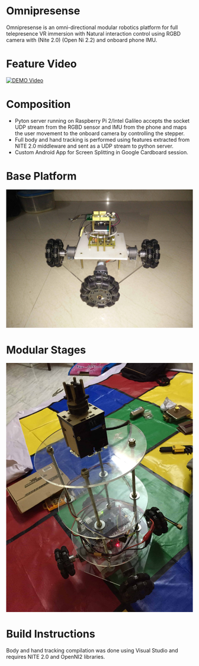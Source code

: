 # Omnipresense

Omnipresense is an omni-directional modular robotics platform for
full telepresence VR immersion with Natural interaction control
using RGBD camera with (Nite 2.0) (Open Ni 2.2) and onboard phone
IMU.

# Feature Video
[![DEMO Video](http://img.youtube.com/vi/bha4GeMLiIQ/0.jpg)](http://www.youtube.com/watch?v=bha4GeMLiIQ)

# Composition
* Pyton server running on Raspberry Pi 2/Intel Galileo accepts the 
socket UDP stream from the RGBD sensor and IMU from the phone and 
maps the user movement to the onboard camera by controlling the 
stepper.
* Full body and hand tracking is performed using features extracted 
from NITE 2.0 middleware and sent as a UDP stream to python server.
* Custom Android App for Screen Splitting in Google Cardboard 
session.

# Base Platform
![Track 1](https://raw.githubusercontent.com/quinasura/Omnipresence/master/Images/base.jpg)

# Modular Stages
![Track 1](https://raw.githubusercontent.com/quinasura/Omnipresence/master/Images/modular.jpg)

# Build Instructions
Body and hand tracking compilation was done using Visual Studio 
and requires NITE 2.0 and OpenNI2 libraries.
